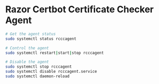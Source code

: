 # Razor Certbot Certificate Checker Agent

```bash
# Get the agent status
sudo systemctl status rcccagent

# Control the agent
sudo systemctl restart|start|stop rcccagent

# Disable the agent
sudo systemctl stop rcccagent
sudo systemctl disable rcccagent.service
sudo systemctl daemon-reload
```
